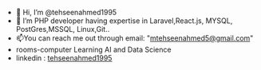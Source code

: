 - 👋 Hi, I’m @tehseenahmed1995
- 🌱 I’m PHP developer having expertise in Laravel,React.js, MYSQL, PostGres,MSSQL, Linux,Git..
- 📫You can reach me out through email: "mtehseenahmed5@gmail.com"
- rooms-computer Learning AI and Data Science
- linkedin : [tehseenahmed1995](https://www.linkedin.com/in/tehseenahmed1995/)


<!---
tehseenahmed1995/tehseenahmed1995 is a ✨ special ✨ repository because its `README.md` (this file) appears on your GitHub profile.
You can click the Preview link to take a look at your changes.
--->
